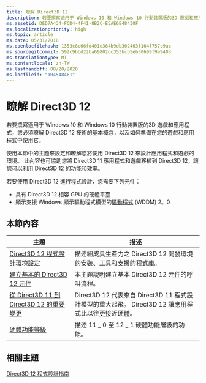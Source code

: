```yaml
---
title: 瞭解 Direct3D 12
description: 若要撰寫適用于 Windows 10 和 Windows 10 行動裝置版的3D 遊戲和應用程式，您必須瞭解 Direct3D 12 技術的基本概念，以及如何準備在您的遊戲和應用程式中使用它。
ms.assetid: DED7A434-FCD4-4F41-8B2C-E5AE6E48430F
ms.localizationpriority: high
ms.topic: article
ms.date: 05/31/2018
ms.openlocfilehash: 1353c8c66fd401e364b9db302463f164f757c9ac
ms.sourcegitcommit: 592c9bbd22ba69802dc353bcb5eb30699f9e9403
ms.translationtype: MT
ms.contentlocale: zh-TW
ms.lasthandoff: 08/20/2020
ms.locfileid: "104548461"
---
```

# <a name="understanding-direct3d-12"></a>瞭解 Direct3D 12

若要撰寫適用于 Windows 10 和 Windows 10 行動裝置版的3D 遊戲和應用程式，您必須瞭解 Direct3D 12 技術的基本概念，以及如何準備在您的遊戲和應用程式中使用它。

使用本節中的主題來設定和瞭解您將使用 Direct3D 12 來設計應用程式和遊戲的環境。 此內容也可協助您將 Direct3D 11 應用程式和遊戲移植到 Direct3D 12，讓您可以利用 Direct3D 12 的功能和效率。

若要使用 Direct3D 12 進行程式設計，您需要下列元件：

-   具有 Direct3D 12 相容 GPU 的硬體平臺
-   顯示支援 Windows 顯示驅動程式模型的[驅動程式](/previous-versions//ff569172(v=vs.85)) (WDDM) 2。0

## <a name="in-this-section"></a>本節內容



| 主題                                                                                                               | 描述                                                                                                                                                       |
|---------------------------------------------------------------------------------------------------------------------|-------------------------------------------------------------------------------------------------------------------------------------------------------------------|
| [Direct3D 12 程式設計環境設定](directx-12-programming-environment-set-up.md)<br/>               | 描述組成具生產力之 Direct3D 12 開發環境的安裝、工具和支援的程式庫。 <br/>                              |
| [建立基本的 Direct3D 12 元件](creating-a-basic-direct3d-12-component.md)<br/>                     | 本主題說明建立基本 Direct3D 12 元件的呼叫流程。<br/>                                                                            |
| [從 Direct3D 11 到 Direct3D 12 的重要變更](important-changes-from-directx-11-to-directx-12.md)<br/> | Direct3D 12 代表來自 Direct3D 11 程式設計模型的重大起飛。 Direct3D 12 讓應用程式比以往更接近硬體。 <br/> |
| [硬體功能等級](hardware-feature-levels.md)<br/>                                                   | 描述 11 \_ 0 至 12 \_ 1 硬體功能層級的功能。<br/>                                                                        |



 

## <a name="related-topics"></a>相關主題

<dl> <dt>

[Direct3D 12 程式設計指南](directx-12-programming-guide.md)
</dt> </dl>

 

